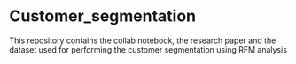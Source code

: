# Customer_segmentation
This repository contains the collab notebook, the research paper and the dataset used for performing the customer segmentation using RFM analysis
